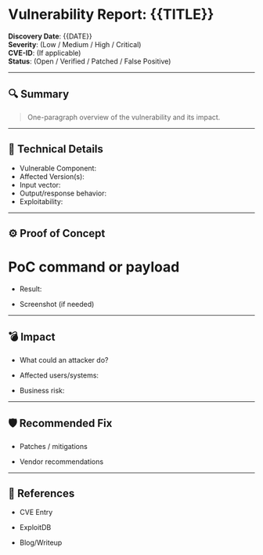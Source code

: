 # Vulnerability Report: {{TITLE}}

**Discovery Date**: {{DATE}}  
**Severity**: (Low / Medium / High / Critical)  
**CVE-ID**: (If applicable)  
**Status**: (Open / Verified / Patched / False Positive)

---

## 🔍 Summary

> One-paragraph overview of the vulnerability and its impact.

---

## 🧠 Technical Details

- Vulnerable Component:
- Affected Version(s):
- Input vector:
- Output/response behavior:
- Exploitability:

---

## ⚙️ Proof of Concept

# PoC command or payload

- Result:
    
- Screenshot (if needed)
    

---

## 💣 Impact

- What could an attacker do?
    
- Affected users/systems:
    
- Business risk:
    

---

## 🛡️ Recommended Fix

- Patches / mitigations
    
- Vendor recommendations
    

---

## 📎 References

- CVE Entry
    
- ExploitDB
    
- Blog/Writeup